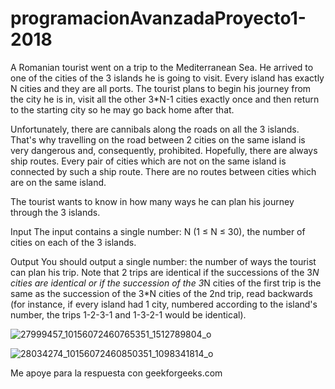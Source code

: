 # programacionAvanzadaProyecto1-2018

A Romanian tourist went on a trip to the Mediterranean Sea. He arrived to one of the cities of the 3 islands he is going to visit. Every island has exactly N cities and they are all ports. The tourist plans to begin his journey from the city he is in, visit all the other 3*N-1 cities exactly once and then return to the starting city so he may go back home after that.

Unfortunately, there are cannibals along the roads on all the 3 islands. That's why travelling on the road between 2 cities on the same island is very dangerous and, consequently, prohibited. Hopefully, there are always ship routes. Every pair of cities which are not on the same island is connected by such a ship route. There are no routes between cities which are on the same island.

The tourist wants to know in how many ways he can plan his journey through the 3 islands.

Input
The input contains a single number: N (1 ≤ N ≤ 30), the number of cities on each of the 3 islands.

Output
You should output a single number: the number of ways the tourist can plan his trip. Note that 2 trips are identical if the successions of the 3*N cities are identical or if the succession of the 3*N cities of the first trip is the same as the succession of the 3*N cities of the 2nd trip, read backwards (for instance, if every island had 1 city, numbered according to the island's number, the trips 1-2-3-1 and 1-3-2-1 would be identical).


![27999457_10156072460765351_1512789804_o](https://user-images.githubusercontent.com/5618155/36121336-748cbbfc-100b-11e8-8d68-f75ad8b9daad.jpg)

![28034274_10156072460850351_1098341814_o](https://user-images.githubusercontent.com/5618155/36121473-e7390638-100b-11e8-8f47-1bd303209f83.jpg)


Me apoye para la respuesta con geekforgeeks.com
